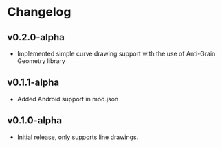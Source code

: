 # Changelog

## v0.2.0-alpha
 * Implemented simple curve drawing support with the use of Anti-Grain Geometry library

## v0.1.1-alpha
 * Added Android support in mod.json

## v0.1.0-alpha
 * Initial release, only supports line drawings.